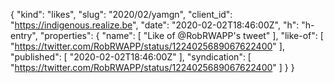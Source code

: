 {
  "kind": "likes",
  "slug": "2020/02/yamgn",
  "client_id": "https://indigenous.realize.be",
  "date": "2020-02-02T18:46:00Z",
  "h": "h-entry",
  "properties": {
    "name": [
      "Like of @RobRWAPP's tweet"
    ],
    "like-of": [
      "https://twitter.com/RobRWAPP/status/1224025689067622400"
    ],
    "published": [
      "2020-02-02T18:46:00Z"
    ],
    "syndication": [
      "https://twitter.com/RobRWAPP/status/1224025689067622400"
    ]
  }
}
